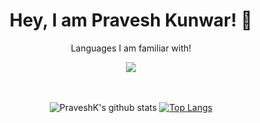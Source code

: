 <div align="center">
  <h1>
    <b>
Hey, I am Pravesh Kunwar! 👋
    </b>
</h1>
  <p>Languages I am familiar with!</p>
  <img src="https://camo.githubusercontent.com/2ebfba68384dbb81cf5c5362f6856d50816e389d/68747470733a2f2f696d672e736869656c64732e696f2f62616467652f68746d6c352532302d2532334533344632362e7376673f267374796c653d666f722d7468652d6261646765266c6f676f3d68746d6c35266c6f676f436f6c6f723d7768697465"
</div>
<br><br><br>


![PraveshK's github stats](https://github-readme-stats.vercel.app/api?username=PraveshKunwar&show_icons=true&theme=radical)
[![Top Langs](https://github-readme-stats.vercel.app/api/top-langs/?username=PraveshKunwar)](https://github.com/anuraghazra/github-readme-stats)

